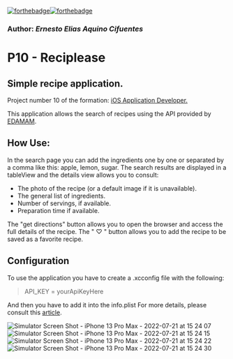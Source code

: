 [![forthebadge](https://forthebadge.com/images/badges/made-with-swift.svg)](https://forthebadge.com)[![forthebadge](https://forthebadge.com/images/badges/built-with-love.svg)](https://forthebadge.com)
### Author: *Ernesto Elias Aquino Cifuentes*
# P10 - Reciplease
 ##  Simple recipe application.
 Project number 10 of the formation: [iOS Application Developer.](https://openclassrooms.com/fr/paths/69-developpeur-dapplication-ios#path-tabs "iOS Application Developer.")
 
This application allows the search of recipes using the API provided by [EDAMAM](https://www.edamam.com "EDAMAM").

## How Use:
In the search page you can add the ingredients one by one or separated by a comma like this: apple, lemon, sugar.
The search results are displayed in a tableView and the details view allows you to consult:
- The photo of the recipe (or a default image if it is unavailable).
- The general list of ingredients.
- Number of servings, if available.
- Preparation time if available.

The "get directions" button allows you to open the browser and access the full details of the recipe.
The " ♡ " button allows you to add the recipe to be saved as a favorite recipe.

## Configuration
To use the application you have to create a .xcconfig file with the following:
> API_KEY = yourApiKeyHere

And then you have to add it into the info.plist
For more details, please consult this [article](https://medium.com/swift-india/secure-secrets-in-ios-app-9f66085800b4 "article").


![Simulator Screen Shot - iPhone 13 Pro Max - 2022-07-21 at 15 24 07](https://user-images.githubusercontent.com/88657406/180226681-8d365139-0abb-4da4-961f-3126bdf857ad.png)
![Simulator Screen Shot - iPhone 13 Pro Max - 2022-07-21 at 15 24 15](https://user-images.githubusercontent.com/88657406/180226712-f1d5f837-ef06-4211-b3d3-298c23ab8ac6.png)
![Simulator Screen Shot - iPhone 13 Pro Max - 2022-07-21 at 15 24 22](https://user-images.githubusercontent.com/88657406/180226726-d2d0fc29-6fcb-4254-9cb0-40748fa0e70e.png)
![Simulator Screen Shot - iPhone 13 Pro Max - 2022-07-21 at 15 24 30](https://user-images.githubusercontent.com/88657406/180226739-f650147e-b20c-446f-8cf2-9ca4847a4b80.png)
